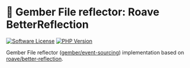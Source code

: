 # 🫚 Gember File reflector: Roave BetterReflection
[![Software License](https://img.shields.io/badge/license-MIT-brightgreen.svg?style=flat)](LICENSE)
[![PHP Version](https://img.shields.io/badge/php-%5E8.3-8892BF.svg?style=flat)](http://www.php.net)

Gember File reflector ([gember/event-sourcing](https://github.com/GemberPHP/event-sourcing)) implementation based on [roave/better-reflection](https://github.com/roave/better-reflection).